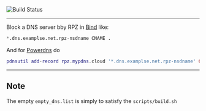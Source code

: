 ![Build Status](https://gitlab.com/pages/plain-html/badges/master/build.svg)

---

Block a DNS server bby RPZ in [Bind](http://www.zytrax.com/books/dns/ch7/rpz.html#policy-zone) like:
```python
*.dns.examplse.net.rpz-nsdname CNAME .
```

And for [Powerdns](https://www.powerdns.com/) do

```lua
pdnsutil add-record rpz.mypdns.cloud '*.dns.examplse.net.rpz-nsdname' CNAME 345600 .
```

---

Note
-----
The empty `empty_dns.list` is simply to satisfy the `scripts/build.sh`
